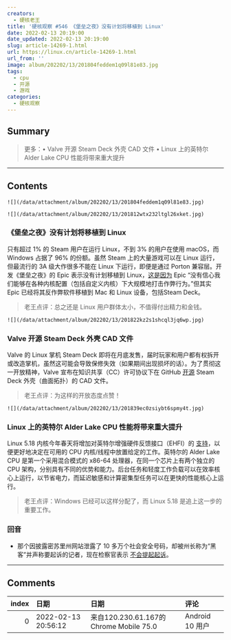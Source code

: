 ```yaml
---
creators:
  - 硬核老王
title: '硬核观察 #546 《堡垒之夜》没有计划将移植到 Linux'
date: 2022-02-13 20:19:00
date_updated: 2022-02-13 20:19:00
slug: article-14269-1.html
url: https://linux.cn/article-14269-1.html
url_from: ''
image: album/202202/13/201804feddem1q09l81e83.jpg
tags:
  - cpu
  - 开源
  - 游戏
categories:
  - 硬核观察
---
```


## Summary

> 更多：• Valve 开源 Steam Deck 外壳 CAD 文件 • Linux 上的英特尔 Alder Lake CPU 性能将带来重大提升

***

<!-- more -->

## Contents

`![](/data/attachment/album/202202/13/201804feddem1q09l81e83.jpg)`

`![](/data/attachment/album/202202/13/201812wtx232ltgl26xket.jpg)`

### 《堡垒之夜》没有计划将移植到 Linux

只有超过 1% 的 Steam 用户在运行 Linux，不到 3% 的用户在使用 macOS，而 Windows 占据了 96% 的份额。虽然 Steam 上的大量游戏可以在 Linux 运行，但最流行的 3A 级大作很多不能在 Linux 下运行，即便是通过 Porton 兼容层。开发《堡垒之夜》的 Epic 表示没有计划移植到 Linux，[这是因为](https://twitter.com/TimSweeneyEpic/status/1490565925648715781) Epic “没有信心我们能够在各种内核配置（包括自定义内核）下大规模地打击作弊行为。”但其实 Epic 已经将其反作弊软件移植到 Mac 和 Linux 设备，包括Steam Deck。

> 
> 老王点评：总之还是 Linux 用户群体太小，不值得付出精力和金钱。
> 
> 
> 

`![](/data/attachment/album/202202/13/201822kz2s1shcql3jq6wp.jpg)`

### Valve 开源 Steam Deck 外壳 CAD 文件

Valve 的 Linux 掌机 Steam Deck 即将在月底发售，届时玩家和用户都有权拆开或改造掌机，虽然这可能会导致保修失效（如果期间出现损坏的话）。为了贯彻这一开放精神，Valve 宣布在知识共享（CC）许可协议下在 GitHub [开源](https://store.steampowered.com/news/app/1675180/view/3106923225208810470) Steam Deck 外壳（曲面拓扑）的 CAD 文件。

> 
> 老王点评：为这样的开放态度点赞！
> 
> 
> 

`![](/data/attachment/album/202202/13/201839ec0zsiybt6spmy4t.jpg)`

### Linux 上的英特尔 Alder Lake CPU 性能将带来重大提升

Linux 5.18 内核今年春天将增加对英特尔增强硬件反馈接口（EHFI）的 [支持](https://www.phoronix.com/scan.php?page=news_item&px=Intel-HFI-For-Linux-5.18)，以便更好地决定在可用的 CPU 内核/线程中放置给定的工作。英特尔的 Alder Lake CPU 是第一个采用混合模式的 x86-64 处理器，在同一个芯片上有两个独立的 CPU 架构，分别具有不同的优势和能力。后台任务和轻度工作负载可以在效率核心上运行，以节省电力，而延迟敏感和计算密集型任务可以在更快的性能核心上运行。

> 
> 老王点评：Windows 已经可以这样分配了，而 Linux 5.18 是追上这一步的重要工作。
> 
> 
> 

### 回音

* 那个因披露密苏里州网站泄露了 10 多万个社会安全号码，却被州长称为“黑客”并声称要起诉的记者，现在检察官表示 [不会提起起诉](https://yro.slashdot.org/story/22/02/12/2351218/journalist-labeled-hacker-by-missouris-governor-will-not-be-prosecuted)。

***

## Comments

|   index | 日期                | 日期                                                    | 评论                                                                                                             |
|--------:|:--------------------|:--------------------------------------------------------|:-----------------------------------------------------------------------------------------------------------------|
|       0 | 2022-02-13 20:56:12 | 来自120.230.61.167的 Chrome Mobile 75.0|Android 10 用户 | 玩了几年孤岛危机的我竟然还在吃鸡里被秒，然后躲进房子里面，TM的就来一个肛一个，没死过一次。有时候外挂是真恶心人。 |
